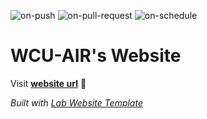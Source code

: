 
  ![on-push](../../actions/workflows/on-push.yaml/badge.svg)
  ![on-pull-request](../../actions/workflows/on-pull-request.yaml/badge.svg)
  ![on-schedule](../../actions/workflows/on-schedule.yaml/badge.svg)

  # WCU-AIR's Website

  Visit **[website url](#)** 🚀

  _Built with [Lab Website Template](https://greene-lab.gitbook.io/lab-website-template-docs)_

